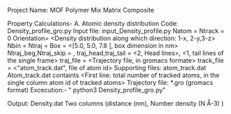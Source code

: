 Project Name:  MOF Polymer Mix Matrix Composite

Property Calculations-
A. Atomic density distribution
Code:  Density_profile_gro.py
Input file:  input_Density_profile.py
    Natom      = <Total number of atoms in the Trajectory files>
    Ntrack     = 0 
    Orientation= <Density distribution along which direction: 1-x, 2-y,3-z>
    Nbin       = <Nummber of bins required along the selected direction- affects the bin size>
    Ntraj      = <Total number of trajectories to be sampled>
    Box        = <[5.0, 5.0, 7.8 ], box dimension in nm>
    Ntraj_beg,Ntraj_skip = <Frames to skip in the begning>, <Interval of sampling>
    traj_head,traj_tail  = <2, Head lines>, <1, tail lines of the single frame>
    traj_file  = <Trajectory file, in gromacs formate>
    track_file = <"atom_track.dat", file of atom id>
Supporting files:  atom_track.dat
    Atom_track.dat containts <First line:  total number of tracked atoms, in the single column atom id of tracked atoms>
Trajectory file: *.gro (gromacs format)
Excecution:-
" python3 Density_profile_gro.py"

Output:  Density.dat
Two columns (distance (nm), Number density (N Å-3) )

